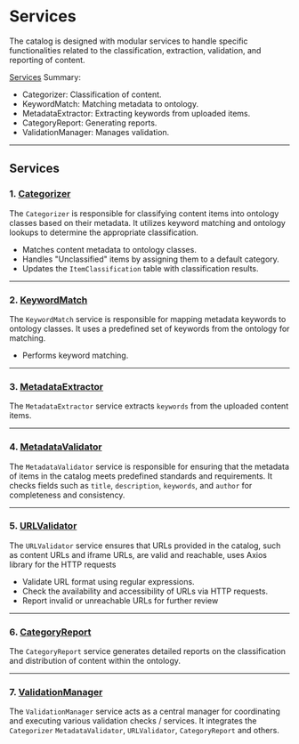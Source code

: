 # Services

The catalog is designed with modular services to handle specific functionalities related to the classification, extraction, validation, and reporting of content.

[Services](../src/services) Summary:

- Categorizer: Classification of content.
- KeywordMatch: Matching metadata to ontology.
- MetadataExtractor: Extracting keywords from uploaded items.
- CategoryReport: Generating reports.
- ValidationManager: Manages validation.

---

## Services

### 1. **[Categorizer](../src/services/Categorizer.ts)**

The `Categorizer` is responsible for classifying content items into ontology classes based on their metadata. It utilizes keyword matching and ontology lookups to determine the appropriate classification.

- Matches content metadata to ontology classes.
- Handles "Unclassified" items by assigning them to a default category.
- Updates the `ItemClassification` table with classification results.

---

### 2. **[KeywordMatch](../src/services/KeywordMatch.ts)**

The `KeywordMatch` service is responsible for mapping metadata keywords to ontology classes. It uses a predefined set of keywords from the ontology for matching.

- Performs keyword matching.

---

### 3. **[MetadataExtractor](../src/services/MetadataExtractor.ts)**

The `MetadataExtractor` service extracts `keywords` from the uploaded content items.

---

### 4. **[MetadataValidator](../src/services/MetadataValidator.ts)**

The `MetadataValidator` service is responsible for ensuring that the metadata of items in the catalog meets predefined standards and requirements. It checks fields such as `title`, `description`, `keywords`, and `author` for completeness and consistency.

---

### 5. **[URLValidator](../src/services/URLValidator.ts)**

The `URLValidator` service ensures that URLs provided in the catalog, such as content URLs and iframe URLs, are valid and reachable, uses Axios library for the HTTP requests

- Validate URL format using regular expressions.
- Check the availability and accessibility of URLs via HTTP requests.
- Report invalid or unreachable URLs for further review

---

### 6. **[CategoryReport](../src/services/CategoryReport.ts)**

The `CategoryReport` service generates detailed reports on the classification and distribution of content within the ontology.

---

### 7. **[ValidationManager](../../src/services/ValidationManager.ts)**

The `ValidationManager` service acts as a central manager for coordinating and executing various validation checks / services. It integrates the `Categorizer` `MetadataValidator`, `URLValidator`, `CategoryReport` and others.
